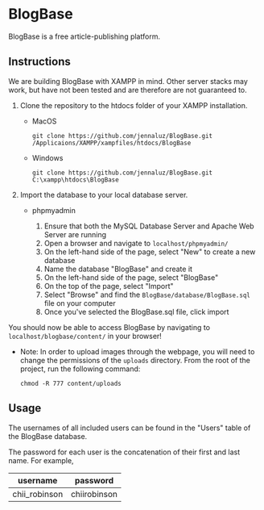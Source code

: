 # BlogBase

BlogBase is a free article-publishing platform.

## Instructions

We are building BlogBase with XAMPP in mind. Other server stacks may work, but have not been tested and are therefore are not guaranteed to.

1. Clone the repository to the htdocs folder of your XAMPP installation.

    * MacOS


        ```
        git clone https://github.com/jennaluz/BlogBase.git /Applicaions/XAMPP/xampfiles/htdocs/BlogBase
        ```

    * Windows


        ```
        git clone https://github.com/jennaluz/BlogBase.git C:\xampp\htdocs\BlogBase
        ```
2. Import the database to your local database server.
    * phpmyadmin
    
        1. Ensure that both the MySQL Database Server and Apache Web Server are running
        2. Open a browser and navigate to `localhost/phpmyadmin/`
        3. On the left-hand side of the page, select "New" to create a new database
        4. Name the database "BlogBase" and create it
        5. On the left-hand side of the page, select "BlogBase"
        6. On the top of the page, select "Import"
        7. Select "Browse" and find the `BlogBase/database/BlogBase.sql` file on your computer
        8. Once you've selected the BlogBase.sql file, click import

You should now be able to access BlogBase by navigating to `localhost/blogbase/content/` in your browser!

* Note: In order to upload images through the webpage, you will need to change the permissions of the `uploads` directory. From the
  root of the project, run the following command:
  

      chmod -R 777 content/uploads


## Usage

The usernames of all included users can be found in the "Users" table of the BlogBase database. 

The password for each user is the concatenation of their first and last name. For example,

| username | password |
| -------- | -------- |
| chii_robinson | chiirobinson |
